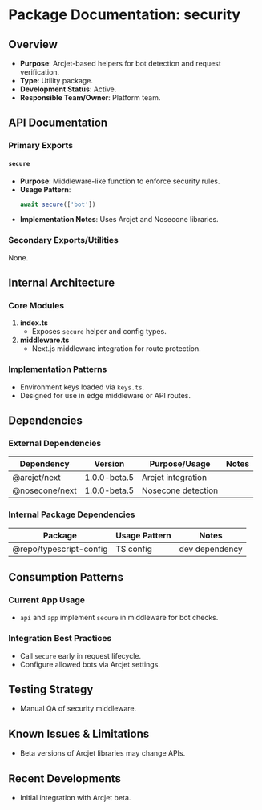 # Package Documentation: security

## Overview
- **Purpose**: Arcjet-based helpers for bot detection and request verification.
- **Type**: Utility package.
- **Development Status**: Active.
- **Responsible Team/Owner**: Platform team.

## API Documentation

### Primary Exports

#### `secure`
- **Purpose**: Middleware-like function to enforce security rules.
- **Usage Pattern**:
  ```ts
  await secure(['bot'])
  ```
- **Implementation Notes**: Uses Arcjet and Nosecone libraries.

### Secondary Exports/Utilities
None.

## Internal Architecture

### Core Modules
1. **index.ts**
   - Exposes `secure` helper and config types.
2. **middleware.ts**
   - Next.js middleware integration for route protection.

### Implementation Patterns
- Environment keys loaded via `keys.ts`.
- Designed for use in edge middleware or API routes.

## Dependencies

### External Dependencies
| Dependency | Version | Purpose/Usage | Notes |
|------------|---------|--------------|-------|
| @arcjet/next | 1.0.0-beta.5 | Arcjet integration | |
| @nosecone/next | 1.0.0-beta.5 | Nosecone detection | |

### Internal Package Dependencies
| Package | Usage Pattern | Notes |
|-----------|---------------|-------|
| @repo/typescript-config | TS config | dev dependency |

## Consumption Patterns

### Current App Usage
- `api` and `app` implement `secure` in middleware for bot checks.

### Integration Best Practices
- Call `secure` early in request lifecycle.
- Configure allowed bots via Arcjet settings.

## Testing Strategy
- Manual QA of security middleware.

## Known Issues & Limitations
- Beta versions of Arcjet libraries may change APIs.

## Recent Developments
- Initial integration with Arcjet beta.
